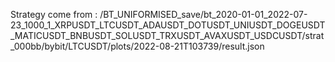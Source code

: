 Strategy come from : /BT_UNIFORMISED_save/bt_2020-01-01_2022-07-23_1000_1_XRPUSDT_LTCUSDT_ADAUSDT_DOTUSDT_UNIUSDT_DOGEUSDT_MATICUSDT_BNBUSDT_SOLUSDT_TRXUSDT_AVAXUSDT_USDCUSDT/strat_000bb/bybit/LTCUSDT/plots/2022-08-21T103739/result.json